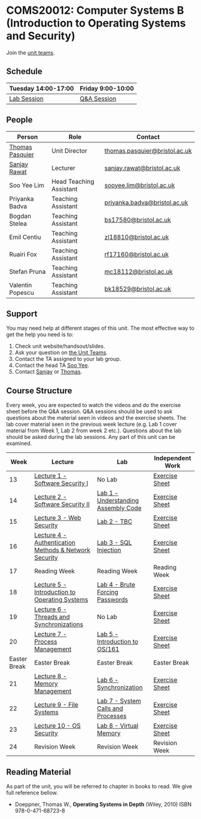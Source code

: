 # COMS20012: Computer Systems B (Introduction to Operating Systems and Security)

Join the [unit teams](https://teams.microsoft.com/l/team/19%3aff191de5355b4a6b88345c818e0020ce%40thread.tacv2/conversations?groupId=864bfa2b-91ca-4439-b9cf-c33e7d2d3fcb&tenantId=b2e47f30-cd7d-4a4e-a5da-b18cf1a4151b).

## Schedule

| Tuesday 14:00-17:00 | Friday 9:00-10:00 |
|---------------------|-------------------|
| [Lab Session](https://teams.microsoft.com/l/team/19%3aff191de5355b4a6b88345c818e0020ce%40thread.tacv2/conversations?groupId=864bfa2b-91ca-4439-b9cf-c33e7d2d3fcb&tenantId=b2e47f30-cd7d-4a4e-a5da-b18cf1a4151b)         | [Q&A Session](https://teams.microsoft.com/l/team/19%3aff191de5355b4a6b88345c818e0020ce%40thread.tacv2/conversations?groupId=864bfa2b-91ca-4439-b9cf-c33e7d2d3fcb&tenantId=b2e47f30-cd7d-4a4e-a5da-b18cf1a4151b)       |

## People

| Person          | Role               | Contact                                                               |
|-----------------|--------------------|-----------------------------------------------------------------------|
| [Thomas Pasquier](https://tfjmp.org/) | Unit Director           | [thomas.pasquier@bristol.ac.uk](mailto:thomas.pasquier@bristol.ac.uk) |
| [Sanjay Rawat](https://research-information.bris.ac.uk/en/persons/sanjay-rawat)    | Lecturer      | [sanjay.rawat@bristol.ac.uk](mailto:sanjay.rawat@bristol.ac.uk)       |
| Soo Yee Lim     | Head Teaching Assistant | [sooyee.lim@bristol.ac.uk](mailto:sooyee.lim@bristol.ac.uk)           |
| Priyanka Badva  | Teaching Assistant | [priyanka.badva@bristol.ac.uk](mailto:priyanka.badva@bristol.ac.uk)   |
| Bogdan Stelea  | Teaching Assistant | [bs17580@bristol.ac.uk](bs17580@bristol.ac.uk)   |
| Emil Centiu  | Teaching Assistant | [zl18810@bristol.ac.uk](zl18810@bristol.ac.uk)   |
| Ruairi Fox  | Teaching Assistant | [rf17160@bristol.ac.uk](rf17160@bristol.ac.uk)   |
| Stefan Pruna  | Teaching Assistant | [mc18112@bristol.ac.uk](mc18112@bristol.ac.uk)   |
| Valentin Popescu  | Teaching Assistant | [bk18529@bristol.ac.uk](bk18529@bristol.ac.uk)   |

## Support

You may need help at different stages of this unit.
The most effective way to get the help you need is to:

1. Check unit website/handsout/slides.
2. Ask your question on [the Unit Teams](https://teams.microsoft.com/l/team/19%3aff191de5355b4a6b88345c818e0020ce%40thread.tacv2/conversations?groupId=864bfa2b-91ca-4439-b9cf-c33e7d2d3fcb&tenantId=b2e47f30-cd7d-4a4e-a5da-b18cf1a4151b).
3. Contact the TA assigned to your lab group.
4. Contact the head TA [Soo Yee](mailto:sooyee.lim@bristol.ac.uk).
5. Contact [Sanjay](mailto:sanjay.rawat@bristol.ac.uk) or [Thomas](mailto:thomas.pasquier@bristol.ac.uk).

## Course Structure

Every week, you are expected to watch the videos and do the exercise sheet before the Q&A session.
Q&A sessions should be used to ask questions about the material seen in videos and the exercise sheets.
The lab cover material seen in the previous week lecture (e.g. Lab 1 cover material from Week 1, Lab 2 from week 2 etc.).
Questions about the lab should be asked during the lab sessions.
Any part of this unit can be examined.

| Week | Lecture      | Lab          | Independent Work           |
|------|--------------|--------------|----------------------------|
| 13   | [Lecture 1 - Software Security I](lectures/LECTURE1.md)      | No Lab | [Exercise Sheet](exercises/EXERCISES1.md) |
| 14   | [Lecture 2 - Software Security II](lectures/LECTURE2.md)      | [Lab 1 - Understanding Assembly Code](labs/LAB1.md)  | [Exercise Sheet](exercises/EXERCISES2.md) |
| 15   | [Lecture 3 - Web Security](lectures/LECTURE3.md)  | [Lab 2 - TBC](labs/LAB2.md)  | [Exercise Sheet](exercises/EXERCISES3.md) |
| 16   | [Lecture 4 - Authentication Methods & Network Security](lectures/LECTURE4.md)    | [Lab 3 - SQL Injection](labs/LAB3.md)  | [Exercise Sheet](exercises/EXERCISES4.md) |
| 17  | Reading Week | Reading Week  | Reading Week |
| 18   | [Lecture 5 - Introduction to Operating Systems](lectures/LECTURE5.md)  | [Lab 4 - Brute Forcing Passwords](labs/LAB4.md)  | [Exercise Sheet](exercises/EXERCISES5.md) |
| 19   | [Lecture 6 - Threads and Synchronizations](lectures/LECTURE6.md)       | No Lab  | [Exercise Sheet](exercises/EXERCISES6.md) |
| 20   | [Lecture 7 - Process Management](lectures/LECTURE7.md)                | [Lab 5 - Introduction to OS/161](labs/LAB5.md)  | [Exercise Sheet](exercises/EXERCISES7.md) |
| Easter Break  | Easter Break | Easter Break  | Easter Break |
| 21   | [Lecture 8 - Memory Management](lectures/LECTURE8.md)                 | [Lab 6 - Synchronization](labs/LAB6.md)  | [Exercise Sheet](exercises/EXERCISES8.md) |
| 22   | [Lecture 9 - File Systems](lectures/LECTURE9.md)                      | [Lab 7 - System Calls and Processes](labs/LAB7.md)  | [Exercise Sheet](exercises/EXERCISES9.md) |
| 23   | [Lecture 10 - OS Security](lectures/LECTURE10.md)                      | [Lab 8 - Virtual Memory](labs/LAB8.md)  | [Exercise Sheet](exercises/EXERCISES10.md) |
| 24   | Revision Week                      | Revision Week   | Revision Week  |

## Reading Material

As part of the unit, you will be referred to chapter in books to read.
We give full reference bellow.

- Doeppner, Thomas W., **Operating Systems in Depth** (Wiley, 2010) ISBN 978-0-471-68723-8
